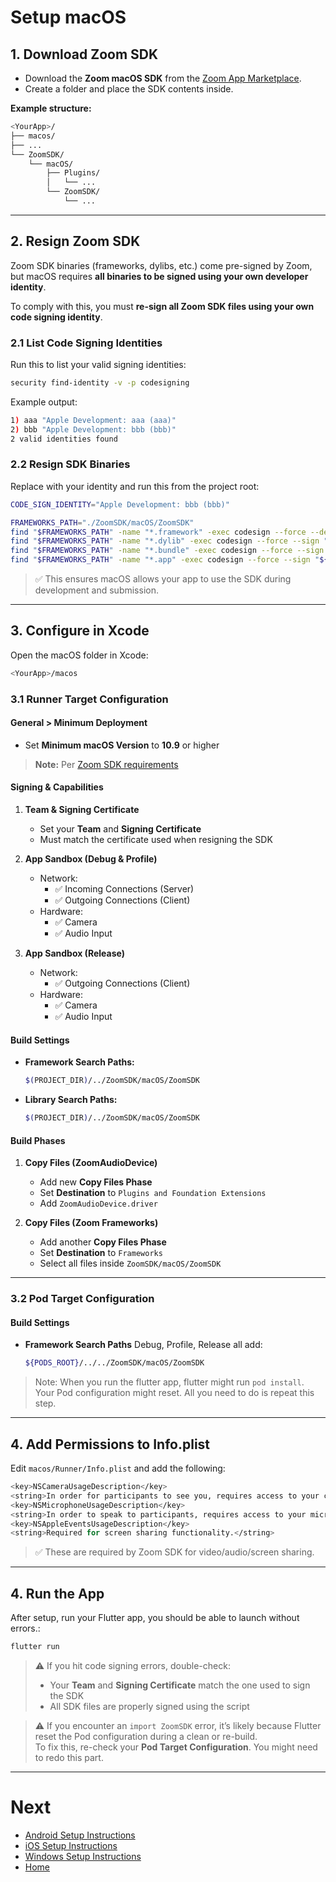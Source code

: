 # Setup macOS

## 1. Download Zoom SDK

- Download the **Zoom macOS SDK** from the [Zoom App Marketplace](https://marketplace.zoom.us/).
- Create a folder and place the SDK contents inside.

**Example structure:**

```bash
<YourApp>/  
├── macos/  
├── ...  
└── ZoomSDK/  
    └── macOS/  
        ├── Plugins/  
        │   └── ...  
        └── ZoomSDK/  
            └── ...
```

---

## 2. Resign Zoom SDK

Zoom SDK binaries (frameworks, dylibs, etc.) come pre-signed by Zoom, but macOS requires **all binaries to be signed using your own developer identity**.

To comply with this, you must **re-sign all Zoom SDK files using your own code signing identity**.

### 2.1 List Code Signing Identities

Run this to list your valid signing identities:

```bash
security find-identity -v -p codesigning
```

Example output:

```bash
1) aaa "Apple Development: aaa (aaa)"  
2) bbb "Apple Development: bbb (bbb)"  
2 valid identities found
```

### 2.2 Resign SDK Binaries

Replace with your identity and run this from the project root:

```bash
CODE_SIGN_IDENTITY="Apple Development: bbb (bbb)"

FRAMEWORKS_PATH="./ZoomSDK/macOS/ZoomSDK"
find "$FRAMEWORKS_PATH" -name "*.framework" -exec codesign --force --deep --sign "${CODE_SIGN_IDENTITY}" {} \;
find "$FRAMEWORKS_PATH" -name "*.dylib" -exec codesign --force --sign "${CODE_SIGN_IDENTITY}" {} \;
find "$FRAMEWORKS_PATH" -name "*.bundle" -exec codesign --force --sign "${CODE_SIGN_IDENTITY}" {} \;
find "$FRAMEWORKS_PATH" -name "*.app" -exec codesign --force --sign "${CODE_SIGN_IDENTITY}" {} \;
```

> ✅ This ensures macOS allows your app to use the SDK during development and submission.

---

## 3. Configure in Xcode

Open the macOS folder in Xcode:

```bash
<YourApp>/macos
```

### 3.1 Runner Target Configuration

#### General > Minimum Deployment

- Set **Minimum macOS Version** to **10.9** or higher  
> **Note:** Per [Zoom SDK requirements](https://developers.zoom.us/docs/meeting-sdk/macos/get-started/)

#### Signing & Capabilities

1. **Team & Signing Certificate**
   - Set your **Team** and **Signing Certificate**
   - Must match the certificate used when resigning the SDK

2. **App Sandbox (Debug & Profile)**
   - Network:
     - ✅ Incoming Connections (Server)
     - ✅ Outgoing Connections (Client)
   - Hardware:
     - ✅ Camera
     - ✅ Audio Input

3. **App Sandbox (Release)**
   - Network:
     - ✅ Outgoing Connections (Client)
   - Hardware:
     - ✅ Camera
     - ✅ Audio Input

#### Build Settings

- **Framework Search Paths:**  
  ```bash
  $(PROJECT_DIR)/../ZoomSDK/macOS/ZoomSDK
  ```

- **Library Search Paths:**  
  ```bash
  $(PROJECT_DIR)/../ZoomSDK/macOS/ZoomSDK
  ```

#### Build Phases

1. **Copy Files (ZoomAudioDevice)**
   - Add new **Copy Files Phase**
   - Set **Destination** to `Plugins and Foundation Extensions`
   - Add `ZoomAudioDevice.driver`

2. **Copy Files (Zoom Frameworks)**
   - Add another **Copy Files Phase**
   - Set **Destination** to `Frameworks`
   - Select all files inside `ZoomSDK/macOS/ZoomSDK`

---

### 3.2 Pod Target Configuration

#### Build Settings

- **Framework Search Paths**
  Debug, Profile, Release all add:
  ```bash
  ${PODS_ROOT}/../../ZoomSDK/macOS/ZoomSDK
  ```
> Note: When you run the flutter app, flutter might run `pod install`.
> Your Pod configuration might reset.
> All you need to do is repeat this step.

---

## 4. Add Permissions to Info.plist

Edit `macos/Runner/Info.plist` and add the following:

```bash
<key>NSCameraUsageDescription</key>
<string>In order for participants to see you, requires access to your camera.</string>
<key>NSMicrophoneUsageDescription</key>
<string>In order to speak to participants, requires access to your microphone.</string>
<key>NSAppleEventsUsageDescription</key>
<string>Required for screen sharing functionality.</string>
```

> ✅ These are required by Zoom SDK for video/audio/screen sharing.

---

## 4. Run the App

After setup, run your Flutter app, you should be able to launch without errors.:

```bash
flutter run
```

> ⚠️ If you hit code signing errors, double-check:
> - Your **Team** and **Signing Certificate** match the one used to sign the SDK
> - All SDK files are properly signed using the script

> ⚠️ If you encounter an `import ZoomSDK` error, it’s likely because Flutter reset the Pod configuration during a clean or re-build.  
> To fix this, re-check your **Pod Target Configuration**.
> You might need to redo this part.

---

# Next

- [Android Setup Instructions](./README_ANDROID.md)
- [iOS Setup Instructions](./README_IOS.md)
- [Windows Setup Instructions](./README_WINDOWS.md)
- [Home](./README.md)
